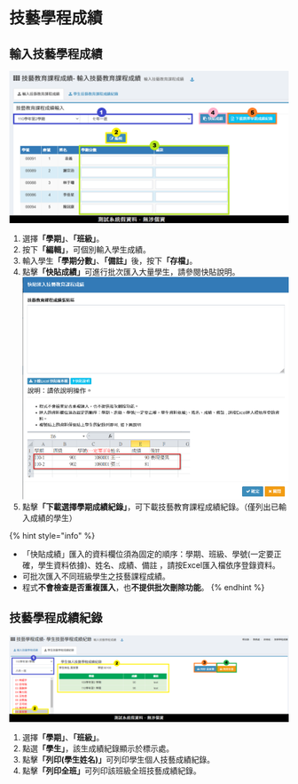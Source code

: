 # 技藝學程成績

## 輸入技藝學程成績

![](<../.gitbook/assets/particular-score-input (1).png>)

1. 選&#x64C7;**「學期」**、**「班級」**。
2. 按&#x4E0B;**「編輯」**，可個別輸入學生成績。
3. 輸入學&#x751F;**「學期分數」**、**「備註」**&#x5F8C;，按&#x4E0B;**「存檔」**。
4. 點&#x64CA;**「快貼成績」**&#x53EF;進行批次匯入大量學生，請參閱快貼說明。![](../.gitbook/assets/particular-score-input2.png)
5. 點&#x64CA;**「下載選擇學期成績紀錄」**，可下載技藝教育課程成績紀錄。（僅列出已輸入成績的學生）

{% hint style="info" %}
* 「快貼成績」匯入的資料欄位須為固定的順序：學期、班級、學號(一定要正確，學生資料依據)、姓名、成績、備註 ，請按Excel匯入檔依序登錄資料。
* 可批次匯入不同班級學生之技藝課程成績。
* 程式**不會檢查是否重複匯入**，也**不提供批次刪除功能**。
{% endhint %}

## 技藝學程成績紀錄

![](../.gitbook/assets/particular-score2.png)

1. 選&#x64C7;**「學期」**、**「班級」**。&#x20;
2. 點&#x9078;**「學生」**，該生成績紀錄顯示於標示處。
3. 點&#x64CA;**「列印(學生姓名)」**&#x53EF;列印學生個人技藝成績紀錄。
4. 點&#x64CA;**「列印全班」**&#x53EF;列印該班級全班技藝成績紀錄。

